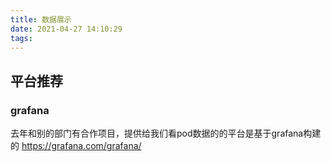 ```yaml
---
title: 数据展示
date: 2021-04-27 14:10:29
tags:
---
```


## 平台推荐
### grafana
去年和别的部门有合作项目，提供给我们看pod数据的的平台是基于grafana构建的
https://grafana.com/grafana/